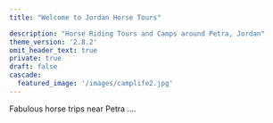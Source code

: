 ```yaml
---
title: "Welcome to Jordan Horse Tours"

description: "Horse Riding Tours and Camps around Petra, Jordan"
theme_version: '2.8.2'
omit_header_text: true
private: true
draft: false
cascade:
  featured_image: '/images/camplife2.jpg'
---
```



Fabulous horse trips near Petra .... 